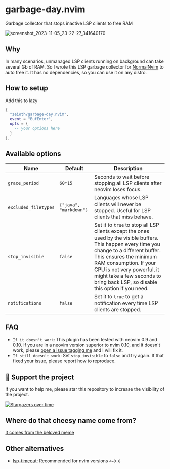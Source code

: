 # garbage-day.nvim
Garbage collector that stops inactive LSP clients to free RAM

![screenshot_2023-11-05_23-22-27_341640170](https://github.com/Zeioth/garbage-day.nvim/assets/3357792/76c2042e-39e2-4a94-b7a4-251bd41f2e04)

## Why
In many scenarios, unmanaged LSP clients running on background can take several Gb of RAM. So I wrote this LSP garbage collector for [NormalNvim](https://github.com/NormalNvim/NormalNvim) to auto free it. It has no dependencies, so you can use it on any distro.

## How to setup
Add this to lazy

```lua
{
  "zeioth/garbage-day.nvim",
  event = "BufEnter",
  opts = {
    -- your options here
  }
},
```

## Available options

| Name | Default | Description |
|--|--|--|
| `grace_period` | `60*15` | Seconds to wait before stopping all LSP clients after neovim loses focus. |
| `excluded_filetypes` | `{"java", "markdown"}` | Languages whose LSP clients will never be stopped. Useful for LSP clients that miss behave. |
| `stop_invisible` | `false` | Set it to `true` to stop all LSP clients except the ones used by the visible buffers. This happen every time you change to a different buffer. This ensures the minimum RAM consumption. If your CPU is not very powerful, it might take a few seconds to bring back LSP, so disable this option if you need.
| `notifications` | `false` | Set it to `true` to get a notification every time LSP clients are stopped. |


## FAQ

* `If it doesn't work`: This plugin has been tested with neovim 0.9 and 0.10. If you are in a neovim version superior to nvim 0.10, and it doesn't work, please [open a issue tagging me](https://github.com/Zeioth/garbage-day.nvim/issues) and I will fix it.
* `If still doesn't work`: Set `stop_invisible` to `false` and try again. If that fixed your issue, please report how to reproduce.

## 🌟 Support the project
If you want to help me, please star this repository to increase the visibility of the project.

[![Stargazers over time](https://starchart.cc/Zeioth/garbage-day.nvim.svg)](https://starchart.cc/Zeioth/garbage-day.nvim)

## Where do that cheesy name come from?
[It comes from the beloved meme](https://knowyourmeme.com/memes/garbage-day)

## Other alternatives
* [lsp-timeout](https://github.com/hinell/lsp-timeout.nvim): Recommended for nvim versions `<=0.8`
